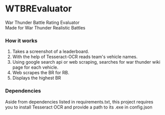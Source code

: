 # WTBREvaluator
War Thunder Battle Rating Evaluator  
Made for War Thunder Realistic Battles  

### How it works
1. Takes a screenshot of a leaderboard.
2. With the help of Tesseract-OCR reads team's vehicle names.
3. Using google search api or web scraping, searches for war thunder wiki page for each vehicle.
4. Web scrapes the BR for RB.
5. Displays the highest BR

### Dependencies  
Aside from dependencies listed in requirements.txt, this project requires you to install Tesseract OCR and provide a path to its .exe in config.json
